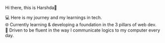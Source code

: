Hi there, this is Harshda👋

💻 Here is my journey and my learnings in tech.</br>
🌐 Currently learning & developing a foundation in the 3 pillars of web dev. </br>
🤖 Driven to be fluent in the way I communicate logics to my computer every day.</br>
